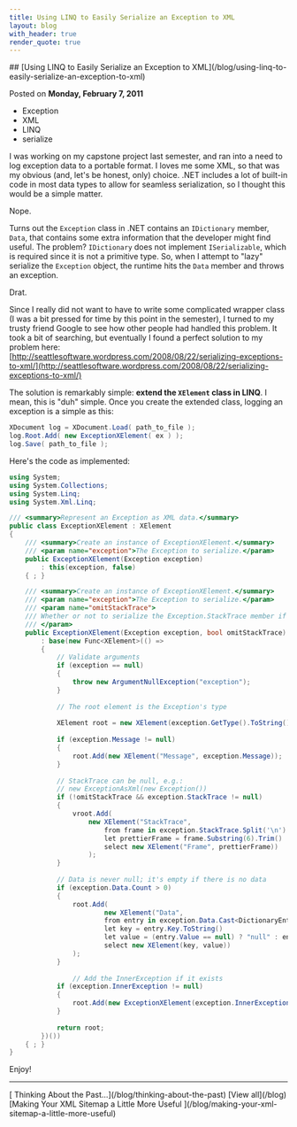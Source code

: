 ```yaml
---
title: Using LINQ to Easily Serialize an Exception to XML
layout: blog
with_header: true
render_quote: true
---
```


<div class="post-title" markdown="1">
## [Using LINQ to Easily Serialize an Exception to XML](/blog/using-linq-to-easily-serialize-an-exception-to-xml)

Posted on **Monday, February 7, 2011**
</div>

<ul class="post-tags-list">
<li><span class="badge badge-success p-2">Exception</span></li>
<li><span class="badge badge-success p-2">XML</span></li>
<li><span class="badge badge-success p-2">LINQ</span></li>
<li><span class="badge badge-success p-2">serialize</span></li>
</ul>

I was working on my capstone project last semester, and ran into a need to log exception data to a portable format. I loves me some XML, so that was my obvious (and, let's be honest, only) choice. .NET includes a lot of built-in code in most data types to allow for seamless serialization, so I thought this would be a simple matter.

Nope.

Turns out the `Exception` class in .NET contains an `IDictionary` member, `Data`, that contains some extra information that the developer might find useful. The problem? `IDictionary` does not implement `ISerializable`, which is required since it is not a primitive type. So, when I attempt to "lazy" serialize the `Exception` object, the runtime hits the `Data` member and throws an exception.

Drat.

Since I really did not want to have to write some complicated wrapper class (I was a bit pressed for time by this point in the semester), I turned to my trusty friend Google to see how other people had handled this problem. It took a bit of searching, but eventually I found a perfect solution to my problem here: [http://seattlesoftware.wordpress.com/2008/08/22/serializing-exceptions-to-xml/](http://seattlesoftware.wordpress.com/2008/08/22/serializing-exceptions-to-xml/)

The solution is remarkably simple: **extend the `XElement` class in LINQ**. I mean, this is "duh" simple. Once you create the extended class, logging an exception is a simple as this:

```csharp
XDocument log = XDocument.Load( path_to_file );
log.Root.Add( new ExceptionXElement( ex ) );
log.Save( path_to_file );
```

Here's the code as implemented:

```csharp
using System;
using System.Collections;
using System.Linq;
using System.Xml.Linq;

/// <summary>Represent an Exception as XML data.</summary>
public class ExceptionXElement : XElement
{
    /// <summary>Create an instance of ExceptionXElement.</summary>
    /// <param name="exception">The Exception to serialize.</param>
    public ExceptionXElement(Exception exception)
        : this(exception, false)
    { ; }

    /// <summary>Create an instance of ExceptionXElement.</summary>
    /// <param name="exception">The Exception to serialize.</param>
    /// <param name="omitStackTrace">
    /// Whether or not to serialize the Exception.StackTrace member if it's not null.
    /// </param>
    public ExceptionXElement(Exception exception, bool omitStackTrace)
        : base(new Func<XElement>(() =>
        {
            // Validate arguments
            if (exception == null)
            {
                throw new ArgumentNullException("exception");
            }
        
            // The root element is the Exception's type
        
            XElement root = new XElement(exception.GetType().ToString());
        
            if (exception.Message != null)
            {
                root.Add(new XElement("Message", exception.Message));
            }
        
            // StackTrace can be null, e.g.:
            // new ExceptionAsXml(new Exception())
            if (!omitStackTrace && exception.StackTrace != null)
            {
                vroot.Add(
                    new XElement("StackTrace",
                        from frame in exception.StackTrace.Split('\n')
                        let prettierFrame = frame.Substring(6).Trim()
                        select new XElement("Frame", prettierFrame))
                    );
            }
            
            // Data is never null; it's empty if there is no data
            if (exception.Data.Count > 0)
            {
                root.Add(
                        new XElement("Data",
                        from entry in exception.Data.Cast<DictionaryEntry>()
                        let key = entry.Key.ToString()
                        let value = (entry.Value == null) ? "null" : entry.Value.ToString()
                        select new XElement(key, value))
                );
            }
            
                // Add the InnerException if it exists
            if (exception.InnerException != null)
            {
                root.Add(new ExceptionXElement(exception.InnerException, omitStackTrace));
            }
            
            return root;
        })())
    { ; }
}
```

Enjoy!

---

<div class="blog-pager" markdown="1">
[<i class="fas fa-chevron-left"></i> Thinking About the Past...](/blog/thinking-about-the-past)
[View all](/blog)
[Making Your XML Sitemap a Little More Useful <i class="fas fa-chevron-right"></i>](/blog/making-your-xml-sitemap-a-little-more-useful)
</div>

